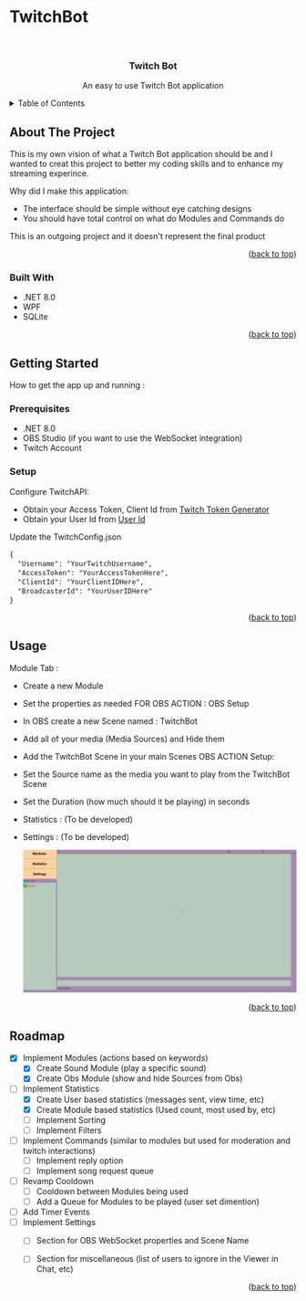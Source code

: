 # TwitchBot
<a id="readme-top"></a>


<!-- PROJECT LOGO -->
<br />
<div align="center">

  <h3 align="center">Twitch Bot</h3>

  <p align="center">
    An easy to use Twitch Bot application
  </p>
</div>



<!-- TABLE OF CONTENTS -->
<details>
  <summary>Table of Contents</summary>
  <ol>
    <li>
      <a href="#about-the-project">About The Project</a>
      <ul>
        <li><a href="#built-with">Built With</a></li>
      </ul>
    </li>
    <li>
      <a href="#getting-started">Getting Started</a>
      <ul>
        <li><a href="#prerequisites">Prerequisites</a></li>
      </ul>
    </li>
    <li><a href="#usage">Usage</a></li>
    <li><a href="#roadmap">Roadmap</a></li>
  </ol>
</details>



<!-- ABOUT THE PROJECT -->
## About The Project

This is my own vision of what a Twitch Bot application should be and I wanted to creat this project to better my coding skills and to enhance my streaming experince.

Why did I make this application:
* The interface should be simple without eye catching designs
* You should have total control on what do Modules and Commands do


This is an outgoing project and it doesn't represent the final product

<p align="right">(<a href="#readme-top">back to top</a>)</p>



### Built With


* .NET 8.0
* WPF
* SQLite

<p align="right">(<a href="#readme-top">back to top</a>)</p>



<!-- GETTING STARTED -->
## Getting Started

How to get the app up and running :

### Prerequisites

* .NET 8.0
* OBS Studio (if you want to use the WebSocket integration)
* Twitch Account

### Setup

Configure TwitchAPI:
* Obtain your Access Token, Client Id from [Twitch Token Generator](https://twitchtokengenerator.com/)
* Obtain your User Id from [User Id](https://www.streamweasels.com/tools/convert-twitch-username-%20to-user-id/)

Update the TwitchConfig.json
```
{
  "Username": "YourTwitchUsername",
  "AccessToken": "YourAccessTokenHere",
  "ClientId": "YourClientIDHere",
  "BroadcasterId": "YourUserIDHere"
}
```

<p align="right">(<a href="#readme-top">back to top</a>)</p>



<!-- USAGE EXAMPLES -->
## Usage

Module Tab : 
* Create a new Module
* Set the properties as needed
FOR OBS ACTION :
OBS Setup
* In OBS create a new Scene named : TwitchBot
* Add all of your media (Media Sources) and Hide them
* Add the TwitchBot Scene in your main Scenes
OBS ACTION Setup:
* Set the Source name as the media you want to play from the TwitchBot Scene
* Set the Duration (how much should it be playing) in seconds

* Statistics : (To be developed)
* Settings : (To be developed)

  ![](https://github.com/Roberto16121/TwitchBot/blob/master/_Github/Demonstation.gif)

<p align="right">(<a href="#readme-top">back to top</a>)</p>



<!-- ROADMAP -->
## Roadmap
- [x] Implement Modules (actions based on keywords)
  - [x] Create Sound Module (play a specific sound)
  - [x] Create Obs Module (show and hide Sources from Obs)
- [ ] Implement Statistics
  - [x] Create User based statistics (messages sent, view time, etc)
  - [x] Create Module based statistics (Used count, most used by, etc)
  - [ ] Implement Sorting
  - [ ] Implement Filters
- [ ] Implement Commands (similar to modules but used for moderation and twitch interactions)
  - [ ] Implement reply option
  - [ ] Implement song request queue
- [ ] Revamp Cooldown
  - [ ] Cooldown between Modules being used
  - [ ] Add a Queue for Modules to be played (user set dimention)
- [ ] Add Timer Events
- [ ] Implement Settings
    - [ ] Section for OBS WebSocket properties and Scene Name
    - [ ] Section for miscellaneous (list of users to ignore in the Viewer in Chat, etc)


<p align="right">(<a href="#readme-top">back to top</a>)</p>

